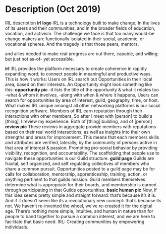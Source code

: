 # Description (Oct 2019)

IRL description **irl logo** IRL is a technology built to make change; In the lives of its users and their communities, and in the broader fields of education, vocation, and activism. The challenge we face is that too many would-be change makers are functionally isolated in their social, academic, or vocational spheres. And the tragedy is that those peers, mentors,

and allies needed to make real progress are out there, capable, and willing; but just not as-of- yet accessible.

**irl** IRL provides the platform necessary to create coherence in rapidly expanding word; to connect people in meaningful and productive ways. This is how it works: Users on IRL search out Opportunities in their local area, based on their interests. An Opportunity might look something like this: **opportunity pic** -it lists the title of the opportunity & what it relates too -what & whom it involves, -along with when & where it happens, Users can search for opportunities by area of interest, guild, geography, time, or host. What makes IRL unique amongst all other networking platforms is our social recognition software. Members of IRL earn reputation through their interactions with other members. So after I meet with \[person] to build a \[thing], I review my experience. Both of \[thing] building, and of \[person] **review pic** These reviews in aggregate provide members with reputations based on their real world interactions, as well as insights into their own strengths and areas for improvement. This means that each members skills and attributes are verified, laterally, by the community of persons active in that area of interest & passion. Promoting pro-social behavior by providing visibility, recognition, and accountability. The scaffolding that people use to navigate these opportunities is our Guild structure. **guild page** Guilds are fractal, self organized, and self regulating collectives of members who share a common pursuit. Opportunities posted to a guild page may be for calls for collaboration, mentorship, apprenticeship, training, action, or anything pertinent to that guilds mission. Guild members themselves determine what is appropriate for their boards, and membership is earned through participating in that Guilds opportunities. **basic human pic** Now, If this idea seems pretty simple and straight forward: that’s because it’s it is. And if it doesn’t seem like its a revolutionary new concept: that’s because its not. We haven’t re-invented the wheel, we’ve re-created it for the digital age. There’s nothing more simple, intuitive, and human in nature than for people to band together to pursue a common interest, and we are here to facilitate that basic need. IRL: Creating communities by empowering individuals.
